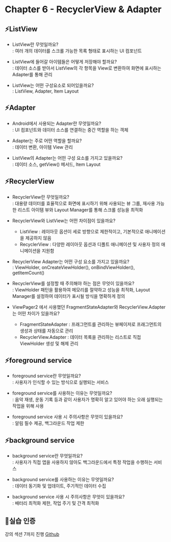 # Chapter 6 - RecyclerView & Adapter
## ⚡️ListView
- ListView란 무엇일까요?  
  : 여러 개의 데이터를 스크롤 가능한 목록 형태로 표시하는 UI 컴포넌트

- ListView에 들어갈 아이템들은 어떻게 저장해야 할까요?  
  : 데이터 소스를 받아서 ListView의 각 항목을 View로 변환하여 화면에 표시하는 Adapter를 통해 관리

- ListView는 어떤 구성요소로 되어있을까요?  
  : ListView, Adapter, Item Layout

## ⚡️Adapter
- Android에서 사용되는 Adapter란 무엇일까요?  
  : UI 컴포넌트와 데이터 소스를 연결하는 중간 역할을 하는 객체

- Adapter는 주로 어떤 역할을 할까요?  
  : 데이터 변환, 아이템 View 관리

- ListView의 Adapter는 어떤 구성 요소를 가지고 있을까요?  
  : 데이터 소스, getView() 메서드, Item Layout

## ⚡️RecyclerView
- RecyclerView란 무엇일까요?  
  : 대용량 데이터를 효율적으로 화면에 표시하기 위해 사용되는 뷰 그룹, 재사용 가능한 리스트 아이템 뷰와 Layout Manager를 통해 스크롤 성능을 최적화

- RecyclerView와 ListView는 어떤 차이점이 있을까요?  
  - ListView : 레이아웃 옵션이 세로 방향으로 제한적이고, 기본적으로 애니메이션을 제공하지 않음
  - RecyclerView : 다양한 레이아웃 옵션과 디폴트 애니메이션 및 사용자 정의 애니메이션을 지원함

- RecyclerView Adapter는 어떤 구성 요소를 가지고 있을까요?  
  : ViewHolder, onCreateViewHolder(), onBindViewHolder(), getItemCount()

- RecyclerView를 설정할 때 주의해야 하는 점은 무엇이 있을까요?  
  : ViewHolder 패턴을 활용하여 메모리를 절약하고 성능을 최적화, Layout Manager를 설정하여 데이터가 표시될 방식을 명확하게 정의

- ViewPager2 에서 사용했던 FragmentStateAdapter와 RecyclerView.Adapter는 어떤 차이가 있을까요?  
  - FragmentStateAdapter : 프래그먼트를 관리하는 뷰페이저로 프래그먼트의 생성과 상태를 자동으로 관리
  - RecyclerView.Adapter : 데이터 목록을 관리하는 리스트로 직접 ViewHolder 생성 및 해제 관리

## ⚡️foreground service
- foreground service란 무엇일까요?  
  : 사용자가 인식할 수 있는 방식으로 실행되는 서비스

- foreground service를 사용하는 이유는 무엇일까요?  
  : 음악 재생, 운동 기록 등과 같이 사용자가 명확히 알고 있어야 하는 오래 실행되는 작업을 위해 사용

- foreground service 사용 시 주의사항은 무엇이 있을까요?  
  : 알림 필수 제공, 백그라운드 작업 제한

## ⚡️background service
- background service란 무엇일까요?  
  : 사용자가 직접 앱을 사용하지 않아도 백그라운드에서 특정 작업을 수행하는 서비스

- background service를 사용하는 이유는 무엇일까요?  
  : 데이터 동기화 및 업데이트, 주기적인 데이터 수집

- background service 사용 시 주의사항은 무엇이 있을까요?  
  : 배터리 최적화 제한, 작업 주기 및 간격 최적화

## 📂실습 인증
강의 섹션 7까지 진행
[Github](https://github.com/MunJeongEun/practice-7th-android.git)